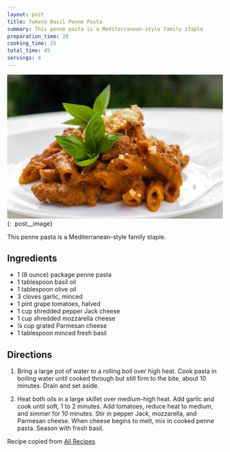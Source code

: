 ```yaml
---
layout: post
title: Tomato Basil Penne Pasta
summary: This penne pasta is a Mediterranean-style family staple
preparation_time: 20
cooking_time: 25
total_time: 45
servings: 4
---
```


![Tomato Basil Penne Pasta](/assets/images/penne-pasta.jpeg){: .post__image}

This penne pasta is a Mediterranean-style family staple.

## Ingredients
- 1 (8 ounce) package penne pasta
- 1 tablespoon basil oil
- 1 tablespoon olive oil
- 3 cloves garlic, minced
- 1 pint grape tomatoes, halved
- 1 cup shredded pepper Jack cheese
- 1 cup shredded mozzarella cheese
- ¼ cup grated Parmesan cheese
- 1 tablespoon minced fresh basil

## Directions
1. Bring a large pot of water to a rolling boil over high heat. Cook pasta in boiling 
water until cooked through but still firm to the bite, about 10 minutes. Drain and set aside.

2. Heat both oils in a large skillet over medium-high heat. Add garlic and cook 
until soft, 1 to 2 minutes. Add tomatoes, reduce heat to medium, and simmer for 
10 minutes. Stir in pepper Jack, mozzarella, and Parmesan cheese. When cheese 
begins to melt, mix in cooked penne pasta. Season with fresh basil.

Recipe copied from [All Recipes](https://www.allrecipes.com/recipe/193187/tomato-basil-penne-pasta/)
